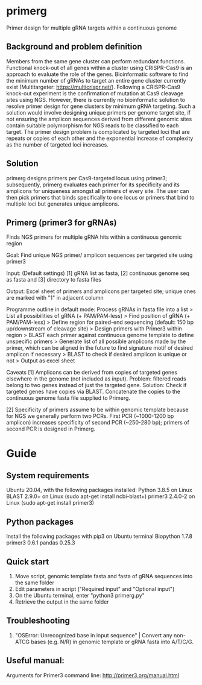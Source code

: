 # primerg
Primer design for multiple gRNA targets within a continuous genome

## Background and problem definition
Members from the same gene cluster can perform redundant functions. Functional knock-out of all genes within a cluster using CRISPR-Cas9 is an approach to evaluate the role of the genes. Bioinformatic software to find the minimum number of gRNAs to target an entire gene cluster currently exist (Multitargeter: https://multicrispr.net/). Following a CRISPR-Cas9 knock-out experiment is the confirmation of mutation at Cas9 cleavage sites using NGS. However, there is currently no bioinformatic solution to resolve primer design for gene clusters by minimum gRNA targeting. Such a solution would involve designing unique primers per genome target site, if not ensuring the amplicon sequences derived from different genomic sites contain suitable polymorphism for NGS reads to be classified to each target. The primer design problem is complicated by targeted loci that are repeats or copies of each other and the exponential increase of complexity as the number of targeted loci increases.

## Solution
primerg designs primers per Cas9-targeted locus using primer3; subsequently, primerg evaluates each primer for its specificity and its amplicons for uniqueness amongst all primers of every site. The user can then pick primers that binds specifically to one locus or primers that bind to multiple loci but generates unique amplicons.

## Primerg (primer3 for gRNAs)
Finds NGS primers for multiple gRNA hits within a continuous genomic region

Goal:  Find unique NGS primer/ amplicon sequences per targeted site using primer3

Input: (Default settings) [1] gRNA list as fasta, [2] continuous genome seq as fasta and [3] directory to fasta files 

Output: Excel sheet of primers and amplicons per targeted site; unique ones are marked with "1" in adjacent column

Programme outline in default mode: 
  Process gRNAs in fasta file into a list > List all possibilities of gRNA (+ PAM/PAM-less) >
  Find position of gRNA (+ PAM/PAM-less)  > Define region for paired-end sequencing (default: 150 bp up/downstream of cleavage site) >
  Design primers with Primer3 within region > BLAST each primer against continuous genome template to define unspecific primers >
  Generate list of all possible amplicons made by the primer, which can be aligned in the future to find signature motif of desired amplicon if necessary >
  BLAST to check if desired amplicon is unique or not > Output as excel sheet

Caveats
  [1] Amplicons can be derived from copies of targeted genes elsewhere in the genome (not included as input).
      Problem: filtered reads belong to two genes instead of just the targeted gene.
      Solution: Check if targeted genes have copies via BLAST. 
      Concatenate the copies to the continuous genome fasta file supplied to Primerg.

  [2] Specificity of primers assume to be within genomic template because for NGS we generally perform two PCRs.
      First PCR (~1000-1200 bp amplicon) increases specificity of second PCR (~250-280 bp); primers of second PCR is designed in Primerg. 

# Guide

## System requirements 
  Ubuntu 20.04, with the following packages installed:
  Python 3.8.5 on Linux 
  BLAST 2.9.0+ on Linux    (sudo apt-get install ncbi-blast+)
  primer3 2.4.0-2 on Linux (sudo apt-get install primer3)

## Python packages
  Install the following packages with pip3 on Ubuntu terminal
  Biopython 1.7.8
  primer3 0.6.1
  pandas 0.25.3
  
## Quick start 
  1. Move script, genomic template fasta and fasta of gRNA sequences into the same folder
  2. Edit parameters in script ("Required input" and "Optional input")
  3. On the Ubuntu terminal, enter "python3 primerg.py"
  4. Retrieve the output in the same folder
 
## Troubleshooting 
  1. "OSError: Unrecognized base in input sequence" | Convert any non-ATCG bases (e.g. N/R) in genomic template or gRNA fasta into A/T/C/G. 

## Useful manual:
  Arguments for Primer3 command line: http://primer3.org/manual.html
